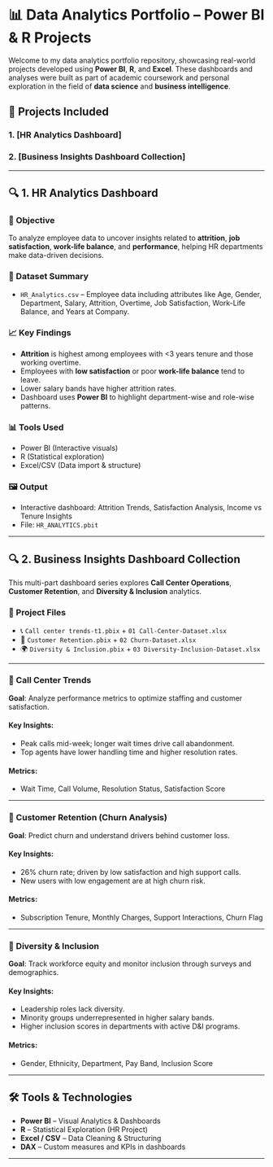 # 📊 Data Analytics Portfolio – Power BI & R Projects

Welcome to my data analytics portfolio repository, showcasing real-world projects developed using **Power BI**, **R**, and **Excel**. These dashboards and analyses were built as part of academic coursework and personal exploration in the field of **data science** and **business intelligence**.

## 🧠 Projects Included

### 1. [HR Analytics Dashboard]
### 2. [Business Insights Dashboard Collection]

---

## 🔍 1. HR Analytics Dashboard

### 🎯 Objective

To analyze employee data to uncover insights related to **attrition**, **job satisfaction**, **work-life balance**, and **performance**, helping HR departments make data-driven decisions.

### 🧾 Dataset Summary
- `HR_Analytics.csv` – Employee data including attributes like Age, Gender, Department, Salary, Attrition, Overtime, Job Satisfaction, Work-Life Balance, and Years at Company.

### 📈 Key Findings

- **Attrition** is highest among employees with <3 years tenure and those working overtime.
- Employees with **low satisfaction** or poor **work-life balance** tend to leave.
- Lower salary bands have higher attrition rates.
- Dashboard uses **Power BI** to highlight department-wise and role-wise patterns.

### 📊 Tools Used
- Power BI (Interactive visuals)
- R (Statistical exploration)
- Excel/CSV (Data import & structure)

### 🖼️ Output
- Interactive dashboard: Attrition Trends, Satisfaction Analysis, Income vs Tenure Insights
- File: `HR_ANALYTICS.pbit`

---

## 🔍 2. Business Insights Dashboard Collection

This multi-part dashboard series explores **Call Center Operations**, **Customer Retention**, and **Diversity & Inclusion** analytics.

### 📁 Project Files

- 📞 `Call center trends-t1.pbix` + `01 Call-Center-Dataset.xlsx`
- 🔁 `Customer Retention.pbix` + `02 Churn-Dataset.xlsx`
- 🌍 `Diversity & Inclusion.pbix` + `03 Diversity-Inclusion-Dataset.xlsx`

---

### 🔹 Call Center Trends

**Goal**: Analyze performance metrics to optimize staffing and customer satisfaction.

#### Key Insights:
- Peak calls mid-week; longer wait times drive call abandonment.
- Top agents have lower handling time and higher resolution rates.

#### Metrics:
- Wait Time, Call Volume, Resolution Status, Satisfaction Score

---

### 🔹 Customer Retention (Churn Analysis)

**Goal**: Predict churn and understand drivers behind customer loss.

#### Key Insights:
- 26% churn rate; driven by low satisfaction and high support calls.
- New users with low engagement are at high churn risk.

#### Metrics:
- Subscription Tenure, Monthly Charges, Support Interactions, Churn Flag

---

### 🔹 Diversity & Inclusion

**Goal**: Track workforce equity and monitor inclusion through surveys and demographics.

#### Key Insights:
- Leadership roles lack diversity.
- Minority groups underrepresented in higher salary bands.
- Higher inclusion scores in departments with active D&I programs.

#### Metrics:
- Gender, Ethnicity, Department, Pay Band, Inclusion Score

---

## 🛠️ Tools & Technologies

- **Power BI** – Visual Analytics & Dashboards
- **R** – Statistical Exploration (HR Project)
- **Excel / CSV** – Data Cleaning & Structuring
- **DAX** – Custom measures and KPIs in dashboards

---
